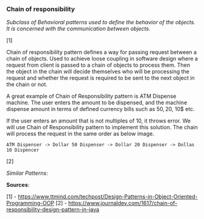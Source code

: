 <h3>Chain of responsibility</h3>

<p><i>Subclass of Behavioral patterns used to define the behavior of the objects. It is concerned with the communication between objects.</i></p>[1]

Chain of responsibility pattern defines a way for passing request between a chain of objects.
Used to achieve loose coupling in software design where a request from client is passed to a chain of objects to process them. Then the object in the chain will decide themselves who will be processing the request and whether the request is required to be sent to the next object in the chain or not.

A great example of Chain of Responsibility pattern is ATM Dispense machine. The user enters the amount to be dispensed, and the machine dispense amount in terms of defined currency bills such as 50$, 20$, 10$ etc.

If the user enters an amount that is not multiples of 10, it throws error. We will use Chain of Responsibility pattern to implement this solution. The chain will process the request in the same order as below image.
    
    ATM Dispenser -> Dollar 50 Dispenser -> Dollar 20 Dispenser -> Dollas 10 Dispencer
[2]

<i>Similar Patterns:</i>

<b>Sources</b>:

[1] - https://www.ttmind.com/techpost/Design-Patterns-in-Object-Oriented-Programming-OOP
[2] - https://www.journaldev.com/1617/chain-of-responsibility-design-pattern-in-java